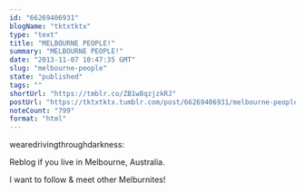 ```yaml
---
id: "66269406931"
blogName: "tktxtktx"
type: "text"
title: "MELBOURNE PEOPLE!"
summary: "MELBOURNE PEOPLE!"
date: "2013-11-07 10:47:35 GMT"
slug: "melbourne-people"
state: "published"
tags: ""
shortUrl: "https://tmblr.co/ZB1w8qzjzkRJ"
postUrl: "https://tktxtktx.tumblr.com/post/66269406931/melbourne-people"
noteCount: "799"
format: "html"
---
```


wearedrivingthroughdarkness:

Reblog if you live in Melbourne, Australia.

I want to follow & meet other Melburnites!